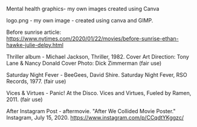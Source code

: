 Mental health graphics- my own images created using Canva

logo.png - my own image - created using canva and GIMP.

Before sunrise article: https://www.nytimes.com/2020/01/22/movies/before-sunrise-ethan-hawke-julie-delpy.html

Thriller album - Michael Jackson, Thriller, 1982. Cover Art Direction: Tony Lane & Nancy Donald Cover Photo: Dick Zimmerman (fair use)

Saturday Night Fever - BeeGees, David Shire. Saturday Night Fever, RSO Records, 1977. (fair use)

Vices & Virtues - Panic! At the Disco. Vices and Virtues, Fueled by Ramen, 2011. (fair use)

After Instagram Post - aftermovie. "After We Collided Movie Poster." Instagram, July 15, 2020. https://www.instagram.com/p/CCqdtYKggzc/
